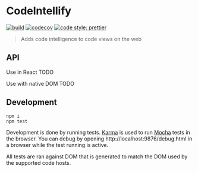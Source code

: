 # CodeIntellify

[![build](https://badge.buildkite.com/da1855cc6c9b02ddfa1df69599aacecd1317db8f6765edfa8b.svg?branch=master)](https://buildkite.com/sourcegraph/codeintellify)
[![codecov](https://codecov.io/gh/sourcegraph/codeintellify/branch/master/graph/badge.svg?token=1Xk7sdvG0y)](https://codecov.io/gh/sourcegraph/codeintellify)
[![code style: prettier](https://img.shields.io/badge/code_style-prettier-ff69b4.svg)](https://github.com/prettier/prettier)

> Adds code intelligence to code views on the web

## API

Use in React TODO

Use with native DOM TODO

## Development

```shell
npm i
npm test
```

Development is done by running tests. [Karma](https://github.com/karma-runner/karma) is used to run
[Mocha](https://github.com/mochajs/mocha) tests in the browser. You can debug by opening http://localhost:9876/debug.html in
a browser while the test running is active.

All tests are ran against DOM that is generated to match the DOM used by the supported code hosts.
